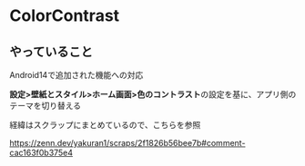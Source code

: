 # ColorContrast

## やっていること

Android14で追加された機能への対応

**設定>壁紙とスタイル>ホーム画面>色のコントラスト**の設定を基に、アプリ側のテーマを切り替える

経緯はスクラップにまとめているので、こちらを参照

https://zenn.dev/yakuran1/scraps/2f1826b56bee7b#comment-cac163f0b375e4
